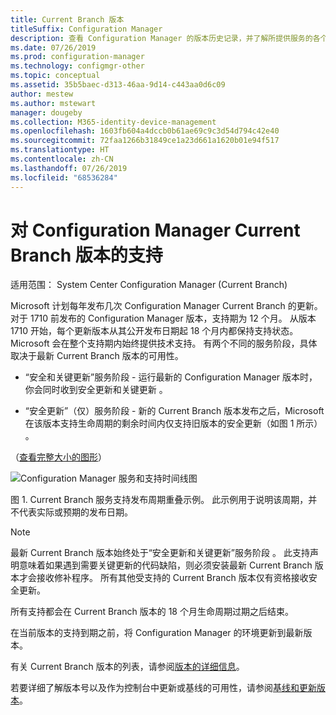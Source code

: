 ```yaml
---
title: Current Branch 版本
titleSuffix: Configuration Manager
description: 查看 Configuration Manager 的版本历史记录，并了解所提供服务的各个阶段。
ms.date: 07/26/2019
ms.prod: configuration-manager
ms.technology: configmgr-other
ms.topic: conceptual
ms.assetid: 35b5baec-d313-46aa-9d14-c443aa0d6c09
author: mestew
ms.author: mstewart
manager: dougeby
ms.collection: M365-identity-device-management
ms.openlocfilehash: 1603fb604a4dccb0b61ae69c9c3d54d794c42e40
ms.sourcegitcommit: 72faa1266b31849ce1a23d661a1620b01e94f517
ms.translationtype: HT
ms.contentlocale: zh-CN
ms.lasthandoff: 07/26/2019
ms.locfileid: "68536284"
---
```

# <a name="support-for-configuration-manager-current-branch-versions"></a>对 Configuration Manager Current Branch 版本的支持

适用范围：  System Center Configuration Manager (Current Branch)

Microsoft 计划每年发布几次 Configuration Manager Current Branch 的更新。 对于 1710 前发布的 Configuration Manager 版本，支持期为 12 个月。 从版本 1710 开始，每个更新版本从其公开发布日期起 18 个月内都保持支持状态。 Microsoft 会在整个支持期内始终提供技术支持。 有两个不同的服务阶段，具体取决于最新 Current Branch 版本的可用性。  

- “安全和关键更新”服务阶段 - 运行最新的 Configuration Manager 版本时，你会同时收到安全更新和关键更新  。  

- “安全更新”（仅）服务阶段 - 新的 Current Branch 版本发布之后，Microsoft 在该版本支持生命周期的剩余时间内仅支持旧版本的安全更新（如图 1 所示）  。  

（[查看完整大小的图形](media/servicing_support_timeline.png)）

![Configuration Manager 服务和支持时间线图](media/servicing_support_timeline.png)  

图 1. Current Branch 服务支持发布周期重叠示例。 此示例用于说明该周期，并不代表实际或预期的发布日期。

> [!NOTE]  
> 最新 Current Branch 版本始终处于“安全更新和关键更新”服务阶段  。 此支持声明意味着如果遇到需要关键更新的代码缺陷，则必须安装最新 Current Branch 版本才会接收修补程序。 所有其他受支持的 Current Branch 版本仅有资格接收安全更新。
>
> 所有支持都会在 Current Branch 版本的 18 个月生命周期过期之后结束。
>
> 在当前版本的支持到期之前，将 Configuration Manager 的环境更新到最新版本。

有关 Current Branch 版本的列表，请参阅[版本的详细信息](/sccm/core/servers/manage/updates#version-details)。

若要详细了解版本号以及作为控制台中更新或基线的可用性，请参阅[基线和更新版本](/sccm/core/servers/manage/updates#bkmk_Baselines)。

